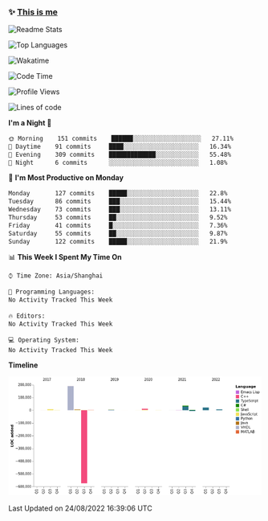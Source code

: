 <!--

**icyzeroice/icyzeroice** is a ✨ _special_ ✨ repository because its `README.md` (this file) appears on your GitHub profile.

Here are some ideas to get you started:

- 🔭 I’m currently working on ...
- 🌱 I’m currently learning ...
- 👯 I’m looking to collaborate on ...
- 🤔 I’m looking for help with ...
- 💬 Ask me about ...
- 📫 How to reach me: ...
- 😄 Pronouns: ...
- ⚡ Fun fact: ...

-->

### ✨ [This is me](https://shakugan.fandom.com/wiki/Serment)

![Readme Stats](https://github-readme-stats.vercel.app/api?username=icyzeroice)

![Top Languages](https://github-readme-stats.vercel.app/api/top-langs/?username=icyzeroice&exclude_repo=scutie2015-digimon&layout=compact&langs_count=5)

![Wakatime](https://github-readme-stats.vercel.app/api/wakatime?username=icyzeroice)

<!--START_SECTION:waka-->
![Code Time](http://img.shields.io/badge/Code%20Time-906%20hrs%204%20mins-blue)

![Profile Views](http://img.shields.io/badge/Profile%20Views-0-blue)

![Lines of code](https://img.shields.io/badge/From%20Hello%20World%20I%27ve%20Written--287%20Thousand%20lines%20of%20code-blue)

**I'm a Night 🦉** 

```text
🌞 Morning    151 commits    ██████░░░░░░░░░░░░░░░░░░░   27.11% 
🌆 Daytime    91 commits     ████░░░░░░░░░░░░░░░░░░░░░   16.34% 
🌃 Evening    309 commits    █████████████░░░░░░░░░░░░   55.48% 
🌙 Night      6 commits      ░░░░░░░░░░░░░░░░░░░░░░░░░   1.08%

```
📅 **I'm Most Productive on Monday** 

```text
Monday       127 commits    █████░░░░░░░░░░░░░░░░░░░░   22.8% 
Tuesday      86 commits     ███░░░░░░░░░░░░░░░░░░░░░░   15.44% 
Wednesday    73 commits     ███░░░░░░░░░░░░░░░░░░░░░░   13.11% 
Thursday     53 commits     ██░░░░░░░░░░░░░░░░░░░░░░░   9.52% 
Friday       41 commits     █░░░░░░░░░░░░░░░░░░░░░░░░   7.36% 
Saturday     55 commits     ██░░░░░░░░░░░░░░░░░░░░░░░   9.87% 
Sunday       122 commits    █████░░░░░░░░░░░░░░░░░░░░   21.9%

```


📊 **This Week I Spent My Time On** 

```text
⌚︎ Time Zone: Asia/Shanghai

💬 Programming Languages: 
No Activity Tracked This Week

🔥 Editors: 
No Activity Tracked This Week

💻 Operating System: 
No Activity Tracked This Week

```

**Timeline**

![Chart not found](https://raw.githubusercontent.com/icyzeroice/icyzeroice/main/charts/bar_graph.png) 


 Last Updated on 24/08/2022 16:39:06 UTC
<!--END_SECTION:waka-->

<!--

### Related
- https://github.com/abhisheknaiidu/awesome-github-profile-readme
- https://github.com/coderjojo/creative-profile-readme
- https://github.com/elangosundar/awesome-README-templates
- https://github.com/durgeshsamariya/awesome-github-profile-readme-templates
- https://github.com/anmol098/waka-readme-stats

-->
